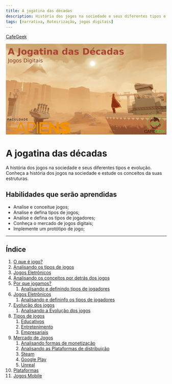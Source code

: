 ```yaml
---
title: A jogatina das décadas
description: História dos jogos na sociedade e seus diferentes tipos e evoluções
tags: [narrativa, Roteirização, jogos digitais]
---
```

[CafeGeek](http://cafegeek.eti.br)

![cafegeek_roteirizacao](imagens/introducao_jogatina_das_decadas.jpg)

# A jogatina das décadas
A história dos jogos na sociedade e seus diferentes tipos e evolução. Conheça a história dos jogos na sociedade e estude os conceitos da suas estruturas.

## Habilidades que serão aprendidas  
- Analise e conceitue jogos;    
- Analise e defina tipos de jogos;    
- Analise e defina os tipos de jogadores;      
- Conheça o mercado de jogos digitais;    
- Implemente um protótipo de jogo;    
---
## Índice
1. [O que é jogo?](o_que_e_jogo.html)
1. [Analisando os tipos de jogos](analisando_tipos_de_jogos.html)
1. [Jogos Eletrônicos](jogos_eletronicos.html)
1. [Analisando os conceitos por detrás dos jogos](#1.1)
1. [Por que jogamos?](#2)    
    1. [Analisando e definindo tipos de jogadores](#2)
1. [Jogos Eletrônicos](#1)
    1. [Analisando e defininfo os tipos de jogadores](#1)
1. [Evolução dos jogos](#2)
    1. [Analisando a Evolução dos jogos](#)
1. [Tipos de jogos](#1)
    1. [Educativos](#)
    1. [Entretenimento](#)
    1. [Empresariais](#)
1. [Mercado de Jogos](#)
    1. [Analisando formas de monetização](#)
    1. [Analisando as Plataformas de distribuição](#)
    1. [Steam](#)
    1. [Google Play](#)
    1. [Unreal](#)    
1. [Plataformas](#1)    
1. [Jogos Mobile](#1)
